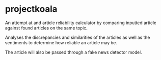 # projectkoala
An attempt at and article reliability calculator
by comparing inputted article against found articles
on the same topic.

Analyses the discrepancies and similarities of the
articles as well as the sentiments to determine how
reliable an article may be.

The article will also be passed through a fake news
detector model.